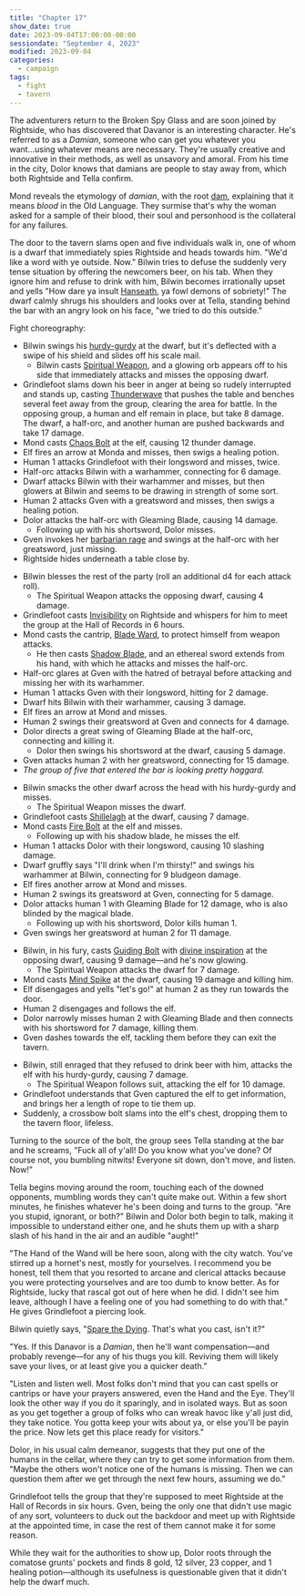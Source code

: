 ```yaml
---
title: "Chapter 17"
show_date: true
date: 2023-09-04T17:00:00-00:00
sessiondate: "September 4, 2023"
modified: 2023-09-04
categories:
  - campaign
tags:
  - fight
  - tavern
---
```


The adventurers return to the Broken Spy Glass and are soon joined by Rightside,
who has discovered that Davanor is an interesting character. He's referred to as
a _Damian_, someone who can get you whatever you want...using whatever means are
necessary. They're usually creative and innovative in their methods, as well
as unsavory and amoral. From his time in the city, Dolor knows that damians are
people to stay away from, which both Rightside and Tella confirm.

Mond reveals the etymology of _damian_, with the root [dam](https://hebrew.jerusalemprayerteam.org/blood/),
explaining that it means _blood_ in the Old Language. They surmise that's why the woman
asked for a sample of their blood, their soul and personhood is the collateral for any failures.

The door to the tavern slams open and five individuals walk in, one of whom is
a dwarf that immediately spies Rightside and heads towards him. "We'd like a word
with ye outside. Now." Bilwin tries to defuse the suddenly very tense situation
by offering the newcomers beer, on his tab. When they ignore him and refuse to
drink with him, Bilwin becomes irrationally upset and yells "How dare ya insult
[Hanseath](https://www.thievesguild.cc/gods/god?godid=240), ya fowl demons of
sobriety!" The dwarf calmly shrugs his shoulders and looks over at Tella, standing
behind the bar with an angry look on his face, "we tried to do this outside."

Fight choreography:

<!-- Round 1 -->
*   Bilwin swings his [hurdy-gurdy](https://en.wikipedia.org/wiki/Hurdy-gurdy) at
    the dwarf, but it's deflected with a swipe of his shield and slides off his scale mail.
    *   Bilwin casts [Spiritual Weapon](https://www.dndbeyond.com/spells/spiritual-weapon),
        and a glowing orb appears off to his side that immediately attacks and
        misses the opposing dwarf.
*   Grindlefoot slams down his beer in anger at being so rudely interrupted and
    stands up, casting [Thunderwave](https://www.dndbeyond.com/spells/thunderwave)
    that pushes the table and benches several feet away from the group, clearing
    the area for battle. In the opposing group, a human and elf remain in place,
    but take 8 damage. The dwarf, a half-orc, and another human are pushed backwards
    and take 17 damage.
*   Mond casts [Chaos Bolt](http://dnd5e.wikidot.com/spell:chaos-bolt) at the elf,
    causing 12 thunder damage.
*   Elf fires an arrow at Monda and misses, then swigs a healing potion.
*   Human 1 attacks Grindlefoot with their longsword and misses, twice.
*   Half-orc attacks Bilwin with a warhammer, connecting for 6 damage.
*   Dwarf attacks Bilwin with their warhammer and misses, but then glowers
    at Bilwin and seems to be drawing in strength of some sort.
*   Human 2 attacks Gven with a greatsword and misses, then swigs a healing potion.
*   Dolor attacks the half-orc with Gleaming Blade, causing 14 damage.
    *   Following up with his shortsword, Dolor misses.
*   Gven invokes her [barbarian rage](https://www.thegamer.com/dungeons-dragons-dnd-barbarian-rage-explained-guide/)
    and swings at the half-orc with her greatsword, just missing.
*   Rightside hides underneath a table close by.

<!-- Round 2 -->
*   Bilwin blesses the rest of the party (roll an additional d4 for each attack roll).
    *   The Spiritual Weapon attacks the opposing dwarf, causing 4 damage.
*   Grindlefoot casts [Invisibility](dndbeyond.com/spells/invisibility)
    on Rightside and whispers for him to meet the group at the Hall of Records in 6 hours.
*   Mond casts the cantrip, [Blade Ward](http://dnd5e.wikidot.com/spell:blade-ward), to
    protect himself from weapon attacks.
    *   He then casts [Shadow Blade](http://dnd5e.wikidot.com/spell:shadow-blade), and an
        ethereal sword extends from his hand, with which he attacks and misses the half-orc.
*   Half-orc glares at Gven with the hatred of betrayal before attacking and missing her
    with its warhammer.
*   Human 1 attacks Gven with their longsword, hitting for 2 damage.
*   Dwarf hits Bilwin with their warhammer, causing 3 damage.
*   Elf fires an arrow at Mond and misses.
*   Human 2 swings their greatsword at Gven and connects for 4 damage.
*   Dolor directs a great swing of Gleaming Blade at the half-orc, connecting
    and killing it.
    *   Dolor then swings his shortsword at the dwarf, causing 5 damage.
*   Gven attacks human 2 with her greatsword, connecting for 15 damage.
*   _The group of five that entered the bar is looking pretty haggard._

<!-- Round 3 -->
*   Bilwin smacks the other dwarf across the head with his hurdy-gurdy and misses.
    *   The Spiritual Weapon misses the dwarf.
*   Grindlefoot casts [Shillelagh](https://www.dndbeyond.com/spells/shillelagh) at
    the dwarf, causing 7 damage.
*   Mond casts [Fire Bolt](https://www.dndbeyond.com/spells/fire-bolt) at the elf
    and misses.
    *   Following up with his shadow blade, he misses the elf.
*   Human 1 attacks Dolor with their longsword, causing 10 slashing damage.
*   Dwarf gruffly says "I'll drink when I'm thirsty!" and swings his warhammer
    at Bilwin, connecting for 9 bludgeon damage.
*   Elf fires another arrow at Mond and misses.
*   Human 2 swings its greatsword at Gven, connecting for 5 damage.
*   Dolor attacks human 1 with Gleaming Blade for 12 damage, who is also blinded
    by the magical blade.
    *   Following up with his shortsword, Dolor kills human 1.
*   Gven swings her greatsword at human 2 for 11 damage.

<!-- Round 4 -->
*   Bilwin, in his fury, casts [Guiding Bolt](https://www.dndbeyond.com/spells/guiding-bolt)
    with [divine inspiration](https://www.5esrd.com/database/classoption/divine-inspiration/)
    at the opposing dwarf, causing 9 damage—and he's now glowing.
    *   The Spiritual Weapon attacks the dwarf for 7 damage.
*   Mond casts [Mind Spike](http://dnd5e.wikidot.com/spell:mind-spike) at the
    dwarf, causing 19 damage and killing him.
*   Elf disengages and yells "let's go!" at human 2 as they run towards the door.
*   Human 2 disengages and follows the elf.
*   Dolor narrowly misses human 2 with Gleaming Blade and then connects with his
    shortsword for 7 damage, killing them.
*   Gven dashes towards the elf, tackling them before they can exit the tavern.

<!-- Round 5 -->
*   Bilwin, still enraged that they refused to drink beer with him, attacks the
    elf with his hurdy-gurdy, causing 7 damage.
    *   The Spiritual Weapon follows suit, attacking the elf for 10 damage.
*   Grindlefoot understands that Gven captured the elf to get information, and brings
    her a length of rope to tie them up.
*   Suddenly, a crossbow bolt slams into the elf's chest, dropping them to the tavern
    floor, lifeless.

Turning to the source of the bolt, the group sees Tella standing at the bar and he
screams, "Fuck all of y'all! Do you know what you've done? Of course not, you bumbling
nitwits! Everyone sit down, don't move, and listen. Now!"

Tella begins moving around the room, touching each of the downed opponents, mumbling
words they can't quite make out. Within a few short minutes, he finishes whatever
he's been doing and turns to the group. "Are you stupid, ignorant, or both?" Bilwin
and Dolor both begin to talk, making it impossible to understand either one, and he
shuts them up with a sharp slash of his hand in the air and an audible "aught!"

"The Hand of the Wand will be here soon, along with the city watch. You've stirred up
a hornet's nest, mostly for yourselves. I recommend you be honest, tell them that
you resorted to arcane and clerical attacks because you were protecting yourselves
and are too dumb to know better. As for Rightside, lucky that rascal got out of here
when he did. I didn't see him leave, although I have a feeling one of you had something
to do with that." He gives Grindlefoot a piercing look.

Bilwin quietly says, "[Spare the Dying](https://www.dndbeyond.com/spells/spare-the-dying).
That's what you cast, isn't it?"

"Yes. If this Danavor is a _Damian_, then he'll want compensation—and probably revenge—for
any of his thugs you kill. Reviving them will likely save your lives, or at least give
you a quicker death."

"Listen and listen well. Most folks don't mind that you can cast spells or cantrips
or have your prayers answered, even the Hand and the Eye. They'll look the
other way if you do it sparingly, and in isolated ways. But as soon as you get together
a group of folks who can wreak havoc like y'all just did, they take notice. You gotta keep
your wits about ya, or else you'll be payin the price. Now lets get this place ready
for visitors."

Dolor, in his usual calm demeanor, suggests that they put one of the humans in the
cellar, where they can try to get some information from them. "Maybe the others won't
notice one of the humans is missing. Then we can question them after we get through
the next few hours, assuming we do."

Grindlefoot tells the group that they're supposed to meet Rightside at the Hall of
Records in six hours. Gven, being the only one that didn't use magic of any sort,
volunteers to duck out the backdoor and meet up with Rightside at the appointed time,
in case the rest of them cannot make it for some reason.

While they wait for the authorities to show up, Dolor roots through the comatose
grunts' pockets and finds 8 gold, 12 silver, 23 copper, and 1 healing potion—although
its usefulness is questionable given that it didn't help the dwarf much.

<!-- https://oatcookies.neocities.org/dndmoney to convert copper, silver, gold, and more into CP -->
<!-- 8g 12s 23c divided 5 ways = 1g 8s 7c per character -->

<!-- em dash: — | kebyoard shortcut = Option + Shift + Dash (-) -->
